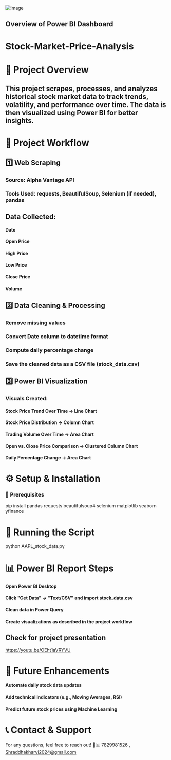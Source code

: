 ![image](https://github.com/user-attachments/assets/13070ae2-d131-423e-a72c-fbcba8350a82)
## Overview of Power BI Dashboard
# Stock-Market-Price-Analysis
# 📂 Project Overview
## This project scrapes, processes, and analyzes historical stock market data to track trends, volatility, and performance over time. The data is then visualized using Power BI for better insights.

# 📑 Project Workflow
## 1️⃣ Web Scraping
### Source: Alpha Vantage API
### Tools Used: requests, BeautifulSoup, Selenium (if needed), pandas
## Data Collected:
#### Date
#### Open Price
#### High Price
#### Low Price
#### Close Price
#### Volume

## 2️⃣ Data Cleaning & Processing
### Remove missing values
### Convert Date column to datetime format
### Compute daily percentage change
### Save the cleaned data as a CSV file (stock_data.csv)

## 3️⃣ Power BI Visualization
### Visuals Created:

#### Stock Price Trend Over Time → Line Chart
#### Stock Price Distribution → Column Chart
#### Trading Volume Over Time → Area Chart
#### Open vs. Close Price Comparison → Clustered Column Chart
#### Daily Percentage Change → Area Chart

# ⚙️ Setup & Installation
### 🔹 Prerequisites

pip install pandas requests beautifulsoup4 selenium matplotlib seaborn yfinance

# 📜 Running the Script
python AAPL_stock_data.py

# 📊 Power BI Report Steps
#### Open Power BI Desktop
#### Click "Get Data" → "Text/CSV" and import stock_data.csv
#### Clean data in Power Query
#### Create visualizations as described in the project workflow

## Check for project presentation 
https://youtu.be/OEht1aVRYVU

# 📌 Future Enhancements
#### Automate daily stock data updates
#### Add technical indicators (e.g., Moving Averages, RSI)
#### Predict future stock prices using Machine Learning

# 📞 Contact & Support
For any questions, feel free to reach out! 🚀📊
7829981526 , Shraddhakharvi2024@gmail.com

